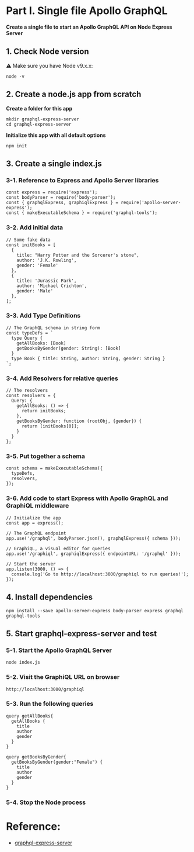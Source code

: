 # Part I. Single file Apollo GraphQL
**Create a single file to start an Apollo GraphQL API on Node Express Server**

## 1. Check Node version
:warning: Make sure you have Node v9.x.x:

```
node -v
```

## 2. Create a node.js app from scratch
**Create a folder for this app**
```
mkdir graphql-express-server
cd graphql-express-server
```

**Initialize this app with all default options**
```
npm init
```

## 3. Create a single index.js
### 3-1. Reference to Express and Apollo Server libraries
```
const express = require('express');
const bodyParser = require('body-parser');
const { graphqlExpress, graphiqlExpress } = require('apollo-server-express');
const { makeExecutableSchema } = require('graphql-tools');
```

### 3-2. Add initial data
```
// Some fake data
const initBooks = [
  {
    title: "Harry Potter and the Sorcerer's stone",
    author: 'J.K. Rowling',
    gender: 'Female'
  },
  {
    title: 'Jurassic Park',
    author: 'Michael Crichton',
    gender: 'Male'
  },
];
```

### 3-3. Add Type Definitions
```
// The GraphQL schema in string form
const typeDefs = `
  type Query { 
    getAllBooks: [Book]
    getBooksByGender(gender: String): [Book]
  }
  type Book { title: String, author: String, gender: String }
`;
```

### 3-4. Add Resolvers for relative queries
```
// The resolvers
const resolvers = {
  Query: { 
    getAllBooks: () => {
      return initBooks;
    },
    getBooksByGender: function (rootObj, {gender}) {
      return [initBooks[0]];
    }
  }
};
```

### 3-5. Put together a schema
```
const schema = makeExecutableSchema({
  typeDefs,
  resolvers,
});
```

### 3-6. Add code to start Express with Apollo GraphQL and GraphiQL middleware
```
// Initialize the app
const app = express();

// The GraphQL endpoint
app.use('/graphql', bodyParser.json(), graphqlExpress({ schema }));

// GraphiQL, a visual editor for queries
app.use('/graphiql', graphiqlExpress({ endpointURL: '/graphql' }));

// Start the server
app.listen(3000, () => {
  console.log('Go to http://localhost:3000/graphiql to run queries!');
});
```

## 4. Install dependencies
```
npm install --save apollo-server-express body-parser express graphql graphql-tools
```

## 5. Start graphql-express-server and test
### 5-1. Start the Apollo GraphQL Server
```
node index.js
```

### 5-2. Visit the GraphiQL URL on browser
```
http://localhost:3000/graphiql
```

### 5-3. Run the following queries
```
query getAllBooks{
  getAllBooks {
    title
    author
    gender
  }
}
```

```
query getBooksByGender{
  getBooksByGender(gender:"Female") {
    title
    author
    gender
  } 
}
```

### 5-4. Stop the Node process

# Reference: 
* [graphql-express-server
](https://github.com/komushi/graphql-express-server)
